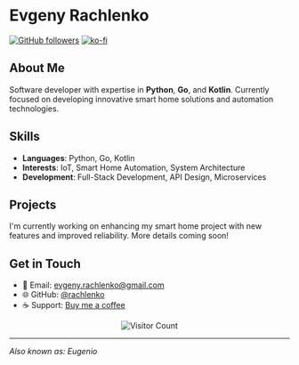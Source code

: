 # Evgeny Rachlenko

[![GitHub followers](https://img.shields.io/github/followers/rachlenko?label=Follow&style=social)](https://github.com/rachlenko/)
[![ko-fi](https://img.shields.io/badge/Support%20Me-Ko--fi-orange)](https://ko-fi.com/evgenyrachlenko)

## About Me

Software developer with expertise in **Python**, **Go**, and **Kotlin**. Currently focused on developing innovative smart home solutions and automation technologies.

## Skills

- **Languages**: Python, Go, Kotlin
- **Interests**: IoT, Smart Home Automation, System Architecture
- **Development**: Full-Stack Development, API Design, Microservices

## Projects

I'm currently working on enhancing my smart home project with new features and improved reliability. More details coming soon!

## Get in Touch

- 📧 Email: [evgeny.rachlenko@gmail.com](mailto:evgeny.rachlenko@gmail.com)
- 🌐 GitHub: [@rachlenko](https://github.com/rachlenko/)
- ☕ Support: [Buy me a coffee](https://ko-fi.com/evgenyrachlenko)

<!-- GitHub stats commented out for now
<img align="right" src="https://github-readme-stats.vercel.app/api?username=rachlenko&show_icons=true&theme=radical" />
-->

<p align="center">
  <img src="https://profile-counter.glitch.me/rachlenko/count.svg" alt="Visitor Count" />
</p>

---

*Also known as: Eugenio*

